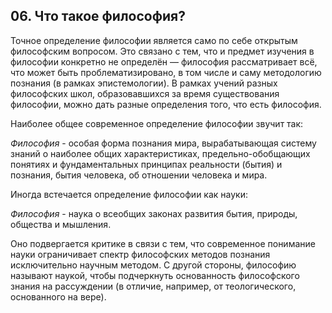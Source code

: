 ﻿## 06. Что такое философия?

Точное определение философии является само по себе открытым философским вопросом. Это связано с тем, что и предмет изучения в философии конкретно не определён — философия рассматривает всё, что может быть проблематизировано, в том числе и саму методологию познания (в рамках эпистемологии). В рамках учений разных философских школ, образовавшихся за время существования философии, можно дать разные определения того, что есть философия.

Наиболее общее современное определение философии звучит так:

*Философия* - особая форма познания мира, вырабатывающая систему знаний о наиболее общих характеристиках, предельно-обобщающих понятиях и фундаментальных принципах реальности (бытия) и познания, бытия человека, об отношении человека и мира.

Иногда встечается определение философии как науки:

*Философия* - наука о всеобщих законах развития бытия, природы, общества и мышления.

Оно подвергается критике в связи с тем, что современное понимание науки ограничивает спектр философских методов познания исключительно научным методом. С другой стороны, философию называют наукой, чтобы подчеркнуть основанность философского знания на рассуждении (в отличие, например, от теологического, основанного на вере).
